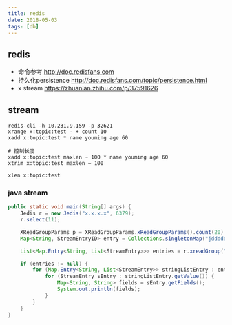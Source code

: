 ```yaml
---
title: redis
date: 2018-05-03
tags: [db]
---
```


## redis

- 命令参考 http://doc.redisfans.com
- 持久化persistence http://doc.redisfans.com/topic/persistence.html
- x stream https://zhuanlan.zhihu.com/p/37591626

## stream

```shell
redis-cli -h 10.231.9.159 -p 32621
xrange x:topic:test - + count 10
xadd x:topic:test * name youming age 60

# 控制长度
xadd x:topic:test maxlen ~ 100 * name youming age 60
xtrim x:topic:test maxlen ~ 100

xlen x:topic:test
```

### java stream

```java
public static void main(String[] args) {
    Jedis r = new Jedis("x.x.x.x", 6379);
    r.select(11);

    XReadGroupParams p = XReadGroupParams.xReadGroupParams().count(20).noAck();
    Map<String, StreamEntryID> entry = Collections.singletonMap("jdddddd", StreamEntryID.UNRECEIVED_ENTRY);

    List<Map.Entry<String, List<StreamEntry>>> entries = r.xreadGroup("gggn", "cccn", p, entry);

    if (entries != null) {
        for (Map.Entry<String, List<StreamEntry>> stringListEntry : entries) {
            for (StreamEntry sEntry : stringListEntry.getValue()) {
                Map<String, String> fields = sEntry.getFields();
                System.out.println(fields);
            }
        }
    }
}
```
